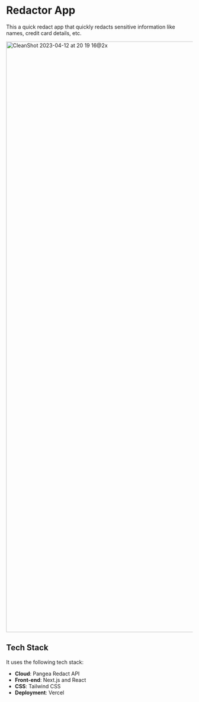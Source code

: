 # Redactor App


This a quick redact app that quickly redacts sensitive information like names, credit card details, etc.

<img width="1590" alt="CleanShot 2023-04-12 at 20 19 16@2x" src="https://user-images.githubusercontent.com/12712988/231504021-d7276415-104c-4725-94b0-fb1c53c8c217.png">

## Tech Stack

It uses the following tech stack:

- **Cloud**: Pangea Redact API
- **Front-end**: Next.js and React
- **CSS**: Tailwind CSS
- **Deployment**: Vercel
